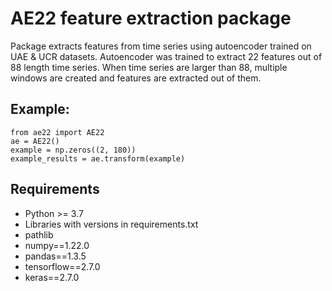 # AE22 feature extraction package
Package extracts features from time series using autoencoder trained on UAE & UCR datasets. 
Autoencoder was trained to extract 22 features out of 88 length time series. When time series are larger than 88, multiple windows are created and features are extracted out of them.

## Example:

```
from ae22 import AE22
ae = AE22()
example = np.zeros((2, 180))
example_results = ae.transform(example)

```

## Requirements
- Python >= 3.7
- Libraries with versions in requirements.txt
- pathlib
- numpy==1.22.0
- pandas==1.3.5
- tensorflow==2.7.0
- keras==2.7.0